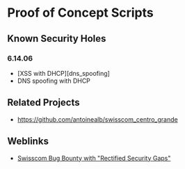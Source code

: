 # Proof of Concept Scripts

## Known Security Holes
### 6.14.06
* [XSS with DHCP][dns_spoofing]
* DNS spoofing with DHCP


## Related Projects
* https://github.com/antoinealb/swisscom_centro_grande

## Weblinks
* [Swisscom Bug Bounty with "Rectified Security Gaps"](https://www.swisscom.ch/en/about/sustainability/digital-switzerland/security/bug-bounty.html)
